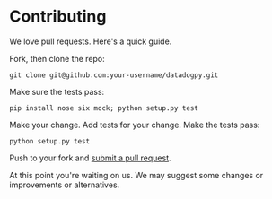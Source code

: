 # Contributing

We love pull requests. Here's a quick guide.

Fork, then clone the repo:

    git clone git@github.com:your-username/datadogpy.git

Make sure the tests pass:

    pip install nose six mock; python setup.py test

Make your change. Add tests for your change. Make the tests pass:

    python setup.py test

Push to your fork and [submit a pull request][pr].

[pr]: https://github.com/your-username/datadogpy/compare/DataDog:master...master

At this point you're waiting on us. We may suggest some changes or
improvements or alternatives.

